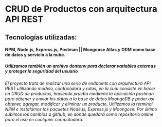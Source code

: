 # CRUD de Productos con arquitectura API REST

## Tecnologías utilizadas:

#### NPM, Node.js, Express.js, Postman || Mongoose Atlas y ODM como base de datos y servicio a la nube.

##### Utilizamos también un archivo dontenv para declarar variables externas y proteger la seguridad del usuario

###### El proyecto trata de realizar una serie de endpoints con arquitectura API REST utilizando modelo, controladora y rutas, en la cual consiste en hacer un CRUD de productos, haciendo prueba mediante la aplicación postman para obtener y enviar los datos a la base de datos MoongoDB y poder así obtener, agregar, modificar y eliminar un producto. Utilizamos la terminal NPM e instalamos los paquetes Node.js, Express.js y Moongose. Por último subimos los cambios a github, en dónde quedará como repositorio online para el uso en cualquier computadora.